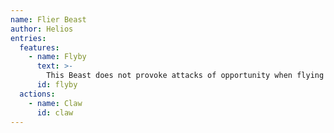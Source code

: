 ```yaml
---
name: Flier Beast
author: Helios
entries:
  features:
    - name: Flyby
      text: >-
        This Beast does not provoke attacks of opportunity when flying out of an enemy's reach.
      id: flyby
  actions:
    - name: Claw
      id: claw
---
```

